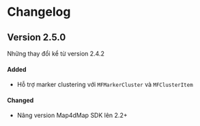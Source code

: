 # Changelog

## Version 2.5.0

Những thay đổi kể từ version 2.4.2

#### Added

- Hỗ trợ marker clustering với `MFMarkerCluster` và `MFClusterItem`

#### Changed

- Nâng version Map4dMap SDK lên 2.2+

<!-- #### Deprecated -->
<!-- #### Removed -->
<!-- #### Fixed -->
<!-- #### Security -->
